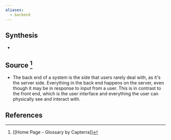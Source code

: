 ```yaml
---
aliases:
  - backend
---
```

## Synthesis
- 
## Source [^1]
- The back end of a system is the side that users rarely deal with, as it's the server side. Everything in the back end happens on the server, even though it may be in response to input from a user. This is in contrast to the front end, which is the user interface and everything the user can physically see and interact with.
## References

[^1]: [[Home Page - Glossary by Capterra]]